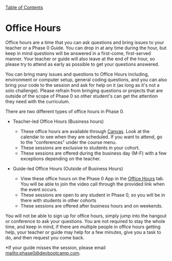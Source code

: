 [Table of Contents](README.md)

# Office Hours

Office hours are a time that you can ask questions and bring issues to your teacher or a Phase 0 Guide. You can drop in at any time during the hour, but keep in mind questions will be answered in a first-come, first-served manner. Your teacher or guide will also leave at the end of the hour, so please try to attend as early as possible to get your questions answered.

You can bring many issues and questions to Office Hours including, environment or computer setup, general coding questions, and you can also bring your code to the session and ask for help on it (as long as it's not a solo challenge). Please refrain from bringing questions or projects that are outside of the scope of Phase 0 so other student's can get the attention they need with the curriculum.

There are two different types of office hours in Phase 0.

- Teacher-led Office Hours (Business hours)
  - These office hours are available through [Canvas](https://devbootcamp.instructure.com). Look at the calendar to see when they are scheduled. If you want to attend, go to the "conferences" under the course menu.
  - These sessions are exclusive to students in your cohort.
  - These sessions are offered during the business day (M-F) with a few exceptions depending on the teacher.

- Guide-led Office Hours (Outside of Business Hours)
  - View these office hours on the Phase 0 App in the [Office Hours](http://phase0.devbootcamp.com/office_hours) tab. You will be able to join the video call through the provided link when the event occurs.
  - These sessions are open to any student in Phase 0, so you will be in there with students in other cohorts
  - These sessions are offered after business hours and on weekends.

You will not be able to sign up for office hours, simply jump into the hangout or conference to ask your questions. You are not required to stay the whole time, and keep in mind, if there are multiple people in office hours getting help, your teacher or guide may help for a few minutes, give you a task to do, and then request you come back.

*If your guide misses the session, please email <mailto:phase0@devbootcamp.com>.


